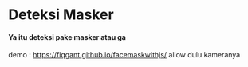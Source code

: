 # **Deteksi Masker** 
#### Ya itu deteksi pake masker atau ga
demo : https://fiqgant.github.io/facemaskwithjs/
allow dulu kameranya
